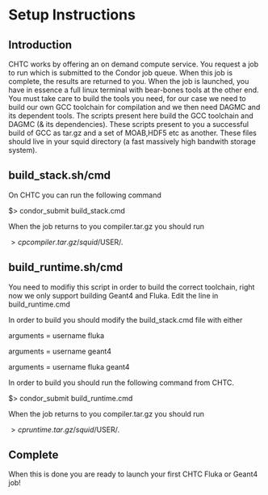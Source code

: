 Setup Instructions
=====================================================
Introduction
-----------------------------------------------------
CHTC works by offering an on demand compute service. You request a job to run which is
submitted to the Condor job queue. When this job is complete, the results are returned to 
you. When the job is launched, you have in essence a full linux terminal with bear-bones
tools at the other end. You must take care to build the tools you need, for our case we need
to build our own GCC toolchain for compilation and we then need DAGMC and its dependent tools. 
The scripts present here build the GCC toolchain and DAGMC (& its dependencies). These scripts
present to you a successful build of GCC as tar.gz and a set of MOAB,HDF5 etc as another. These files
should live in your squid directory (a fast massively high bandwith storage system).

build_stack.sh/cmd
-----------------------------------------------------
On CHTC you can run the following command

$> condor_submit build_stack.cmd

When the job returns to you compiler.tar.gz you should run

$> cp compiler.tar.gz /squid/$USER/.


build_runtime.sh/cmd
-----------------------------------------------------
You need to modifiy this script in order to build the correct toolchain, right now
we only support building Geant4 and Fluka. Edit the line in build_runtime.cmd 

In order to build you should modify the build_stack.cmd file with either

  arguments = username fluka

  arguments = username geant4

  arguments = username fluka geant4

In order to build you should run the following command from CHTC.

  $> condor_submit build_runtime.cmd 

When the job returns to you compiler.tar.gz you should run

  $> cp runtime.tar.gz /squid/$USER/.

Complete
----------------------------------------------------
When this is done you are ready to launch your first CHTC Fluka or Geant4 job!
